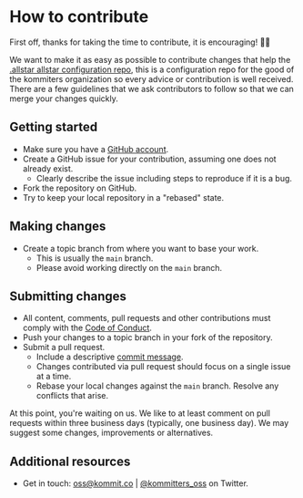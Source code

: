 # How to contribute

First off, thanks for taking the time to contribute, it is encouraging! 🎉🙌

We want to make it as easy as possible to contribute changes that help the [.allstar allstar configuration repo][repo], this is a configuration repo for the good of the kommiters organization so every advice or contribution is well received. There are a few guidelines that we ask contributors to follow so that we can merge your changes quickly.

## Getting started

* Make sure you have a [GitHub account](https://github.com/signup/free).
* Create a GitHub issue for your contribution, assuming one does not already exist.
  * Clearly describe the issue including steps to reproduce if it is a bug.
* Fork the repository on GitHub.
* Try to keep your local repository in a "rebased" state.

## Making changes

* Create a topic branch from where you want to base your work.
  * This is usually the `main` branch.
  * Please avoid working directly on the `main` branch.

## Submitting changes

* All content, comments, pull requests and other contributions must comply with the
  [Code of Conduct][coc].
* Push your changes to a topic branch in your fork of the repository.
* Submit a pull request.
  * Include a descriptive [commit message][commit-msg].
  * Changes contributed via pull request should focus on a single issue at a time.
  * Rebase your local changes against the `main` branch. Resolve any conflicts that arise.

At this point, you're waiting on us. We like to at least comment on pull requests within three
business days (typically, one business day). We may suggest some changes, improvements or
alternatives.

## Additional resources

* Get in touch: [oss@kommit.co](mailto:oss@kommit.co) | [@kommitters_oss](https://twitter.com/kommitters_oss) on Twitter.

[repo]: https://github.com/kommitters/.allstar
[coc]: https://github.com/kommitters/.allstar/blob/main/CODE_OF_CONDUCT.md
[commit-msg]: https://github.com/erlang/otp/wiki/Writing-good-commit-messages
